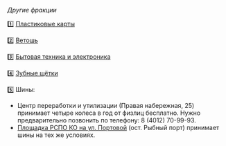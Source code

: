 *Другие фракции*

1️⃣ [Пластиковые карты](https://t.me/ecoklgd/436)
   
2️⃣ [Ветошь](https://t.me/ecoklgd/497)
   
3️⃣ [Бытовая техника и электроника](https://t.me/ecoklgd/1636)
   
4️⃣ [Зубные щётки](https://t.me/ecorazchat/25185)
   
5️⃣ Шины:
- Центр переработки и утилизации \(Правая набережная, 25\) принимает четыре колеса в год от физлиц бесплатно. Нужно предварительно позвонить по телефону: 8 \(4012\) 70-99-93.
- [Площадка РСПО КО на ул. Портовой](https://t.me/ecoklgd/1283) \(ост. Рыбный порт\) принимает шины на тех же условиях.
